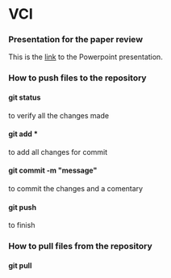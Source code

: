# VCI

### Presentation for the paper review
This is the [link](https://docs.google.com/presentation/d/1zD94taaeZvWQRtxkT_ir4Kk1xHnKp3frgIj0s6lziBg/edit?usp=sharing) to the Powerpoint presentation.

### How to push files to the repository
#### git status
to verify all the changes made

#### git add *
to add all changes for commit

#### git commit -m "message"
to commit the changes and a comentary

#### git push
to finish

### How to pull files from the repository
#### git pull
